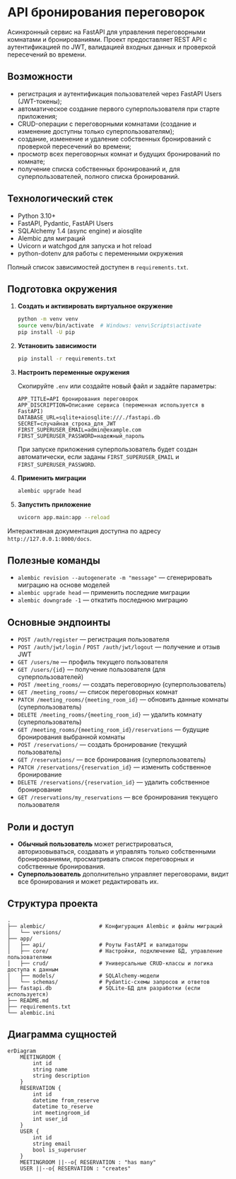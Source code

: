 # API бронирования переговорок

Асинхронный сервис на FastAPI для управления переговорными комнатами и бронированиями. Проект предоставляет REST API с аутентификацией по JWT, валидацией входных данных и проверкой пересечений во времени.

## Возможности

- регистрация и аутентификация пользователей через FastAPI Users (JWT-токены);
- автоматическое создание первого суперпользователя при старте приложения;
- CRUD-операции с переговорными комнатами (создание и изменение доступны только суперпользователям);
- создание, изменение и удаление собственных бронирований с проверкой пересечений во времени;
- просмотр всех переговорных комнат и будущих бронирований по комнате;
- получение списка собственных бронирований и, для суперпользователей, полного списка бронирований.

## Технологический стек

- Python 3.10+
- FastAPI, Pydantic, FastAPI Users
- SQLAlchemy 1.4 (async engine) и aiosqlite
- Alembic для миграций
- Uvicorn и watchgod для запуска и hot reload
- python-dotenv для работы с переменными окружения

Полный список зависимостей доступен в `requirements.txt`.

## Подготовка окружения

1. **Создать и активировать виртуальное окружение**

   ```bash
   python -m venv venv
   source venv/bin/activate  # Windows: venv\Scripts\activate
   pip install -U pip
   ```

2. **Установить зависимости**

   ```bash
   pip install -r requirements.txt
   ```

3. **Настроить переменные окружения**

   Скопируйте `.env` или создайте новый файл и задайте параметры:

   ```dotenv
   APP_TITLE=API бронирования переговорок
   APP_DISCRIPTION=Описание сервиса (переменная используется в FastAPI)
   DATABASE_URL=sqlite+aiosqlite:///./fastapi.db
   SECRET=случайная_строка_для_JWT
   FIRST_SUPERUSER_EMAIL=admin@example.com
   FIRST_SUPERUSER_PASSWORD=надежный_пароль
   ```

   При запуске приложения суперпользователь будет создан автоматически, если заданы `FIRST_SUPERUSER_EMAIL` и `FIRST_SUPERUSER_PASSWORD`.

4. **Применить миграции**

   ```bash
   alembic upgrade head
   ```

5. **Запустить приложение**

   ```bash
   uvicorn app.main:app --reload
   ```

Интерактивная документация доступна по адресу `http://127.0.0.1:8000/docs`.

## Полезные команды

- `alembic revision --autogenerate -m "message"` — сгенерировать миграцию на основе моделей
- `alembic upgrade head` — применить последние миграции
- `alembic downgrade -1` — откатить последнюю миграцию

## Основные эндпоинты

- `POST /auth/register` — регистрация пользователя  
- `POST /auth/jwt/login` / `POST /auth/jwt/logout` — получение и отзыв JWT  
- `GET /users/me` — профиль текущего пользователя  
- `GET /users/{id}` — получение пользователя (для суперпользователей)
- `POST /meeting_rooms/` — создать переговорную (суперпользователь)  
- `GET /meeting_rooms/` — список переговорных комнат  
- `PATCH /meeting_rooms/{meeting_room_id}` — обновить данные комнаты (суперпользователь)  
- `DELETE /meeting_rooms/{meeting_room_id}` — удалить комнату (суперпользователь)  
- `GET /meeting_rooms/{meeting_room_id}/reservations` — будущие бронирования выбранной комнаты  
- `POST /reservations/` — создать бронирование (текущий пользователь)  
- `GET /reservations/` — все бронирования (суперпользователь)  
- `PATCH /reservations/{reservation_id}` — изменить собственное бронирование  
- `DELETE /reservations/{reservation_id}` — удалить собственное бронирование  
- `GET /reservations/my_reservations` — все бронирования текущего пользователя

## Роли и доступ

- **Обычный пользователь** может регистрироваться, авторизовываться, создавать и управлять только собственными бронированиями, просматривать список переговорных и собственные бронирования.
- **Суперпользователь** дополнительно управляет переговорами, видит все бронирования и может редактировать их.

## Структура проекта

```text
.
├── alembic/                 # Конфигурация Alembic и файлы миграций
│   └── versions/
├── app/
│   ├── api/                 # Роуты FastAPI и валидаторы
│   ├── core/                # Настройки, подключение БД, управление пользователями
│   ├── crud/                # Универсальные CRUD-классы и логика доступа к данным
│   ├── models/              # SQLAlchemy-модели
│   └── schemas/             # Pydantic-схемы запросов и ответов
├── fastapi.db               # SQLite-БД для разработки (если используется)
├── README.md
├── requirements.txt
└── alembic.ini
```

## Диаграмма сущностей

```mermaid
erDiagram
    MEETINGROOM {
        int id
        string name
        string description
    }
    RESERVATION {
        int id
        datetime from_reserve
        datetime to_reserve
        int meetingroom_id
        int user_id
    }
    USER {
        int id
        string email
        bool is_superuser
    }
    MEETINGROOM ||--o{ RESERVATION : "has many"
    USER ||--o{ RESERVATION : "creates"
```
